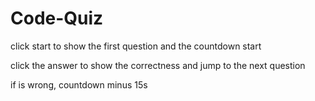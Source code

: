 # Code-Quiz


click start to show the first question and the countdown start

click the answer to show the correctness and jump to the next question

if is wrong, countdown minus 15s



